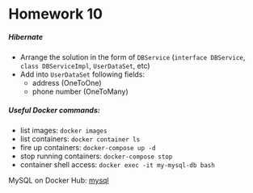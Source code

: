 # Homework 10 
##### Hibernate

- Arrange the solution in the form of ```DBService``` (```interface DBService```,
```class DBServiceImpl```, ```UserDataSet```, etc) 
- Add into ```UserDataSet``` following fields:
    - address (OneToOne)
    - phone number (OneToMany)

##### Useful Docker commands:
- list images: ```docker images```
- list containers: ```docker container ls```
- fire up containers: ```docker-compose up -d```
- stop running containers: ```docker-compose stop```
- container shell access: ```docker exec -it my-mysql-db bash```

MySQL on Docker Hub: [mysql](https://hub.docker.com/r/_/mysql/)
